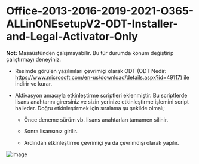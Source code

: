 # Office-2013-2016-2019-2021-O365-ALLinONEsetupV2-ODT-Installer-and-Legal-Activator-Only


<b>Not:</b> Masaüstünden çalışmayabilir. Bu tür durumda konum değiştirip çalıştırmayı deneyiniz.

* Resimde görülen yazılımları çevrimiçi olarak ODT (ODT Nedir: https://www.microsoft.com/en-us/download/details.aspx?id=49117) ile indirir ve kurar.

* Aktivasyon amacıyla etkinleştirme scriptleri eklenmiştir. Bu scriptlerde lisans anahtarını girersiniz ve sizin yerinize etkinleştirme işlemini script halleder. Doğru etkinleştirmek için sıralama şu şekilde olmalı;
   
   - Önce deneme sürüm vb. lisans anahtarları tamamen silinir.
   
   - Sonra lisansınız girilir.
   
   - Ardından etkinleştirme çevrimiçi ya da çevrimdışı olarak yapılır.
 


![image](https://user-images.githubusercontent.com/10184695/209510459-c22277e1-c086-4d94-892e-8e16f0e6939d.png)
